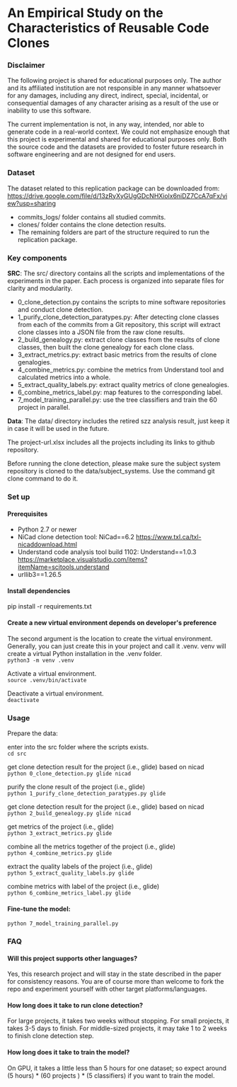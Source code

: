 # An Empirical Study on the Characteristics of Reusable Code Clones


### Disclaimer
The following project is shared for educational purposes only. 
The author and its affiliated institution are not responsible in any manner whatsoever for any damages, 
including any direct, indirect, special, incidental, 
or consequential damages of any character arising as a result of the use or inability to use this software.

The current implementation is not, in any way, intended, nor able to generate code in a real-world context. 
We could not emphasize enough that this project is experimental and shared for educational purposes only. 
Both the source code and the datasets are provided to foster future research in software engineering and are not designed for end users.

### Dataset
The dataset related to this replication package can be downloaded from:
https://drive.google.com/file/d/13zRyXyGUgGDcNHXiolx6niDZ7CcA7qFx/view?usp=sharing
- commits_logs/ folder contains all studied commits.
- clones/ folder contains the clone detection results.
- The remaining folders are part of the structure required to run the replication package.

### Key components

**SRC**: The src/ directory contains all the scripts and implementations of the experiments in the paper. Each process is organized into separate files for clarity and modularity.

- 0_clone_detection.py contains the scripts to mine software repositories and conduct clone detection.   
- 1_purify_clone_detection_paratypes.py: After detecting clone classes from each of the commits from a Git repository, this script will extract clone classes into a JSON file from the raw clone results.   
- 2_build_genealogy.py: extract clone classes from the results of clone classes, then built the clone genealogy for each clone class.   
- 3_extract_metrics.py: extract basic metrics from the results of clone genalogies.
- 4_combine_metrics.py: combine the metrics from Understand tool and calculated metrics into a whole.
- 5_extract_quality_labels.py: extract quality metrics of clone genealogies.   
- 6_combine_metrics_label.py: map features to the corresponding label.   
- 7_model_training_parallel.py: use the tree classifiers and train the 60 project in parallel.   


**Data**: The data/ directory includes the retired szz analysis result, just keep it in case it will be used in the future.

The project-url.xlsx includes all the projects including its links to github repository. 

Before running the clone detection, please make sure the subject system repository is cloned to the data/subject_systems. Use the command git clone command to do it.

### Set up

#### Prerequisites
- Python 2.7 or newer   
- NiCad clone detection tool: NiCad==6.2
  https://www.txl.ca/txl-nicaddownload.html 
- Understand code analysis tool build 1102: Understand==1.0.3 https://marketplace.visualstudio.com/items?itemName=scitools.understand
- urllib3==1.26.5

#### Install dependencies
pip install -r  requirements.txt

#### Create a new virtual environment depends on developer's preference

The second argument is the location to create the virtual environment. Generally, you can just create this in your project and call it .venv.
venv will create a virtual Python installation in the .venv folder.   
```python3 -m venv .venv```

Activate a virtual environment.   
```source .venv/bin/activate```

Deactivate a virtual environment.   
```deactivate```

### Usage
Prepare the data:

enter into the src folder where the scripts exists.   
```cd src```

get clone detection result for the project (i.e., glide) based on nicad   
```python 0_clone_detection.py glide nicad```

purify the clone result of the project (i.e., glide)   
```python 1_purify_clone_detection_paratypes.py glide```

get clone detection result for the project (i.e., glide) based on nicad   
```python 2_build_genealogy.py glide nicad```

get metrics of the project (i.e., glide)   
```python 3_extract_metrics.py glide```

combine all the metrics together of the project (i.e., glide)   
```python 4_combine_metrics.py glide```

extract the quality labels of the project (i.e., glide)   
```python 5_extract_quality_labels.py glide```

combine metrics with label of the project (i.e., glide)   
```python 6_combine_metrics_label.py glide```

#### Fine-tune the model:   
```python 7_model_training_parallel.py```


### FAQ
#### Will this project supports other languages?
Yes, this research project and will stay in the state described in the paper for consistency reasons. You are of course more than welcome to fork the repo and experiment yourself with other target platforms/languages.

#### How long does it take to run clone detection?
For large projects, it takes two weeks without stopping. For small projects, it takes 3-5 days to finish. For middle-sized projects, it may take 1 to 2 weeks to finish clone detection step.

#### How long does it take to train the model?
On GPU, it takes a little less than 5 hours for one dataset; 
so expect around (5 hours) \* (60 projects ) \* (5 classifiers) if you want to train the model.

